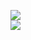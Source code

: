 [![](https://img.shields.io/badge/Made%20With-Github%20Spray-lightgrey.svg?style=for-the-badge&logo=github)](https://github.com/Annihil/github-spray#32045)  
[![](https://i.imgur.com/2DrTn0Z.gif)](https://github.com/Annihil/github-spray)